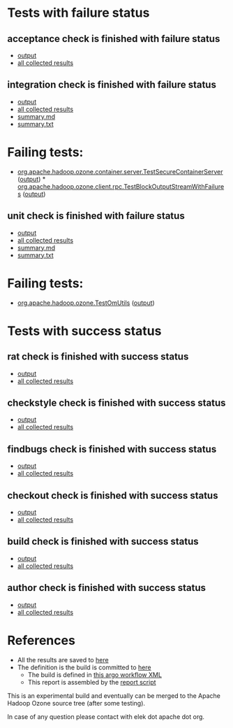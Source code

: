# Tests with failure status

## acceptance check is finished with failure status

   * [output](https://raw.githubusercontent.com/elek/ozone-ci/master/pr/pr-hdds-738-64p2z/acceptance/output.log)
   * [all collected results](https://github.com/elek/ozone-ci/tree/master/pr/pr-hdds-738-64p2z/acceptance)


## integration check is finished with failure status

   * [output](https://raw.githubusercontent.com/elek/ozone-ci/master/pr/pr-hdds-738-64p2z/integration/output.log)
   * [all collected results](https://github.com/elek/ozone-ci/tree/master/pr/pr-hdds-738-64p2z/integration)
   * [summary.md](https://github.com/elek/ozone-ci/tree/master/pr/pr-hdds-738-64p2z/integration/summary.md)
   * [summary.txt](https://github.com/elek/ozone-ci/tree/master/pr/pr-hdds-738-64p2z/integration/summary.txt)

# Failing tests: 

 * [org.apache.hadoop.ozone.container.server.TestSecureContainerServer](hadoop-ozone/integration-test/org.apache.hadoop.ozone.container.server.TestSecureContainerServer.txt) ([output](hadoop-ozone/integration-test/org.apache.hadoop.ozone.container.server.TestSecureContainerServer-output.txt/)) * [org.apache.hadoop.ozone.client.rpc.TestBlockOutputStreamWithFailures](hadoop-ozone/integration-test/org.apache.hadoop.ozone.client.rpc.TestBlockOutputStreamWithFailures.txt) ([output](hadoop-ozone/integration-test/org.apache.hadoop.ozone.client.rpc.TestBlockOutputStreamWithFailures-output.txt/))


## unit check is finished with failure status

   * [output](https://raw.githubusercontent.com/elek/ozone-ci/master/pr/pr-hdds-738-64p2z/unit/output.log)
   * [all collected results](https://github.com/elek/ozone-ci/tree/master/pr/pr-hdds-738-64p2z/unit)
   * [summary.md](https://github.com/elek/ozone-ci/tree/master/pr/pr-hdds-738-64p2z/unit/summary.md)
   * [summary.txt](https://github.com/elek/ozone-ci/tree/master/pr/pr-hdds-738-64p2z/unit/summary.txt)

# Failing tests: 

 * [org.apache.hadoop.ozone.TestOmUtils](hadoop-ozone/common/org.apache.hadoop.ozone.TestOmUtils.txt) ([output](hadoop-ozone/common/org.apache.hadoop.ozone.TestOmUtils-output.txt/))



# Tests with success status

## rat check is finished with success status

   * [output](https://raw.githubusercontent.com/elek/ozone-ci/master/pr/pr-hdds-738-64p2z/rat/output.log)
   * [all collected results](https://github.com/elek/ozone-ci/tree/master/pr/pr-hdds-738-64p2z/rat)


## checkstyle check is finished with success status

   * [output](https://raw.githubusercontent.com/elek/ozone-ci/master/pr/pr-hdds-738-64p2z/checkstyle/output.log)
   * [all collected results](https://github.com/elek/ozone-ci/tree/master/pr/pr-hdds-738-64p2z/checkstyle)


## findbugs check is finished with success status

   * [output](https://raw.githubusercontent.com/elek/ozone-ci/master/pr/pr-hdds-738-64p2z/findbugs/output.log)
   * [all collected results](https://github.com/elek/ozone-ci/tree/master/pr/pr-hdds-738-64p2z/findbugs)


## checkout check is finished with success status

   * [output](https://raw.githubusercontent.com/elek/ozone-ci/master/pr/pr-hdds-738-64p2z/checkout/output.log)
   * [all collected results](https://github.com/elek/ozone-ci/tree/master/pr/pr-hdds-738-64p2z/checkout)


## build check is finished with success status

   * [output](https://raw.githubusercontent.com/elek/ozone-ci/master/pr/pr-hdds-738-64p2z/build/output.log)
   * [all collected results](https://github.com/elek/ozone-ci/tree/master/pr/pr-hdds-738-64p2z/build)


## author check is finished with success status

   * [output](https://raw.githubusercontent.com/elek/ozone-ci/master/pr/pr-hdds-738-64p2z/author/output.log)
   * [all collected results](https://github.com/elek/ozone-ci/tree/master/pr/pr-hdds-738-64p2z/author)




# References

 * All the results are saved to [here](https://github.com/elek/ozone-ci/tree/master/pr/pr-hdds-738-64p2z/)
 * The definition is the build is committed to [here](https://github.com/elek/argo-ozone)
    * The build is defined in [this argo workflow XML](https://github.com/elek/argo-ozone/blob/master/ozone-build.yaml)
    * This report is assembled by the [report script](https://github.com/elek/argo-ozone/blob/master/scripts/report.sh)

This is an experimental build and eventually can be merged to the Apache Hadoop Ozone source tree (after some testing).

In case of any question please contact with elek dot apache dot org.
